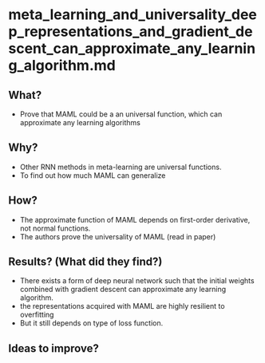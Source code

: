 # meta_learning_and_universality_deep_representations_and_gradient_descent_can_approximate_any_learning_algorithm.md
## What?
- Prove that MAML could be a an universal function, which can approximate any learning algorithms
## Why?
- Other RNN methods in meta-learning are universal functions. 
- To find out how much MAML can generalize
## How?
- The approximate function of MAML depends on first-order derivative, not normal functions.
- The authors prove the universality of MAML (read in paper)
## Results? (What did they find?)
- There exists a form of deep neural network such that the initial weights combined with gradient descent can approximate any learning algorithm.
- the representations acquired with MAML are highly resilient to overfitting
- But it still depends on type of loss function.
## Ideas to improve?
<!-- REFERENCE -->
